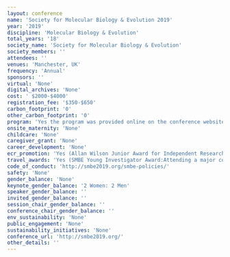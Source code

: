 ```yaml
---
layout: conference 
name: 'Society for Molecular Biology & Evolution 2019'
year: '2019'
discipline: 'Molecular Biology & Evolution'
total_years: '18'
society_name: 'Society for Molecular Biology & Evolution'
society_members: ''
attendees: ''
venues: 'Manchester, UK'
frequency: 'Annual'
sponsors: ''
virtual: 'None'
digital_archives: 'None'
cost: ' $2000-$4000'
registration_fee: '$350-$650'
carbon_footprint: '0'
other_carbon_footprint: '0'
program: 'Yes the program was provided online on the conference website both in interactive for and as a .pdf file.'
onsite_maternity: 'None'
childcare: 'None'
caregiver_grant: 'None'
career_development: 'None'
ecr_promotion: 'Yes (Allan Wilson Junior Award for Independent Research)'
travel_awards: 'Yes (SMBE Young Investigator Award:Attending a major conference is particularly important for young researchers because it allows them to present their work to an expert audience and gives them the opportunity to make useful contacts. However, SMBE recognizes that travel funds may not be available at this critical time. Postdoctoral researchers and graduate students may apply for travel awards to attend the annual SMBE meeting. Awardees are granted up to US $1500 for travel within the same continent, and up to US $2000 for long-haul travel. Reimbursements are processed after the meeting and awardees may claim travel, accommodation and meeting registration expenses.)'
code_of_conduct: 'http://smbe2019.org/smbe-policies/'
safety: 'None'
gender_balance: 'None'
keynote_gender_balance: '2 Women: 2 Men'
speaker_gender_balance: ''
invited_gender_balance: ''
session_chair_gender_balance: ''
conference_chair_gender_balance: ''
env_sustainability: 'None'
public_engagement: 'None'
sustainability_initiatives: 'None'
conference_url: 'http://smbe2019.org/'
other_details: ''
---
```

